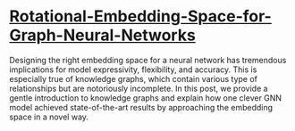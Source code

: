# [Rotational-Embedding-Space-for-Graph-Neural-Networks](https://medium.com/@seshwan2/rotational-embedding-space-for-graph-neural-networks-de5acf0553ac)
Designing the right embedding space for a neural network has tremendous implications for model expressivity, flexibility, and accuracy. This is especially true of knowledge graphs, which contain various type of relationships but are notoriously incomplete. In this post, we provide a gentle introduction to knowledge graphs and explain how one clever GNN model achieved state-of-the-art results by approaching the embedding space in a novel way.
